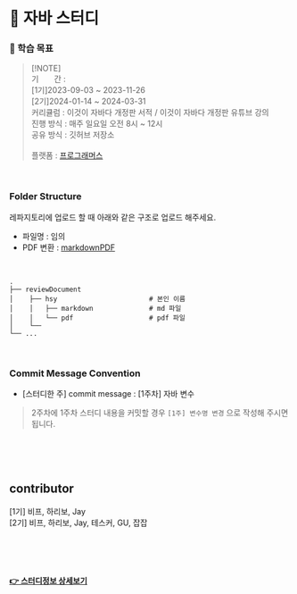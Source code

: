 
# 📖 자바 스터디


### 🔷 학습 목표
 
> [!NOTE]\
> 기 &nbsp;&nbsp;&nbsp;&nbsp;&nbsp; 간 : <br/>
> [1기]2023-09-03 ~ 2023-11-26 <br/>
> [2기]2024-01-14 ~ 2024-03-31 <br/>
> 커리큘럼 : 이것이 자바다 개정판 서적 / 이것이 자바다 개정판 유튜브 강의 <br/>
> 진행 방식 : 매주 일요일 오전 8시 ~ 12시 <br/>
> 공유 방식 : 깃허브 저장소 <br/><br/>
> 플랫폼 : [프로그래머스](https://community.programmers.co.kr/study/1519)
>


<br/>


### Folder Structure

레파지토리에 업로드 할 때 아래와 같은 구조로 업로드 해주세요. <br/>

* 파일명 : 임의
* PDF 변환 : <a href="https://marketplace.visualstudio.com/items?itemName=yzane.markdown-pdf">markdownPDF</a>

<br/>

    .
    ├── reviewDocument
    │    ├── hsy                       # 본인 이름
    │    │   ├── markdown              # md 파일
    │    │   └── pdf                   # pdf 파일
    │    └──  
    └── ...

<br/>

  
### Commit Message Convention

- [스터디한 주] commit message : [1주차] 자바 변수

> 2주차에 1주차 스터디 내용을 커밋할 경우 `[1주] 변수명 변경` 으로 작성해 주시면 됩니다.



<br/><br/><br/>


## contributor
[1기] 비프, 하리보, Jay <br/>
[2기] 비프, 하리보, Jay, 테스커, GU, 잡잡

<br/><br/><br/>

#### [👉 스터디정보 상세보기](https://community.programmers.co.kr/study/1519)




